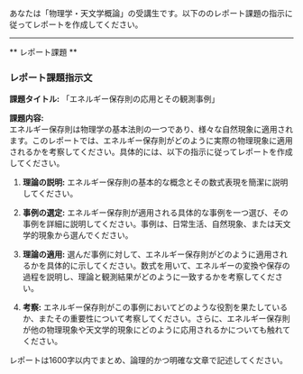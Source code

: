 あなたは「物理学・天文学概論」の受講生です。以下ののレポート課題の指示に従ってレポートを作成してください。

---------------------------------------
** レポート課題 **

### レポート課題指示文

**課題タイトル:** 「エネルギー保存則の応用とその観測事例」

**課題内容:**  
エネルギー保存則は物理学の基本法則の一つであり、様々な自然現象に適用されます。このレポートでは、エネルギー保存則がどのように実際の物理現象に適用されるかを考察してください。具体的には、以下の指示に従ってレポートを作成してください。

1. **理論の説明:** エネルギー保存則の基本的な概念とその数式表現を簡潔に説明してください。

2. **事例の選定:** エネルギー保存則が適用される具体的な事例を一つ選び、その事例を詳細に説明してください。事例は、日常生活、自然現象、または天文学的現象から選んでください。

3. **理論の適用:** 選んだ事例に対して、エネルギー保存則がどのように適用されるかを具体的に示してください。数式を用いて、エネルギーの変換や保存の過程を説明し、理論と観測結果がどのように一致するかを考察してください。

4. **考察:** エネルギー保存則がこの事例においてどのような役割を果たしているか、またその重要性について考察してください。さらに、エネルギー保存則が他の物理現象や天文学的現象にどのように応用されるかについても触れてください。

レポートは1600字以内でまとめ、論理的かつ明確な文章で記述してください。